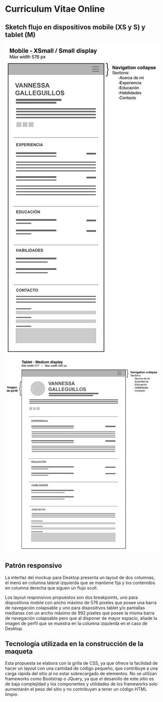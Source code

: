 # Curriculum Vitae Online


## Sketch flujo en dispositivos mobile (XS y S) y tablet (M)
![Sketch](https://github.com/PabloLienlaf/cv-online/blob/master/BOCETO-Mobile.png)
![Sketch](https://github.com/PabloLienlaf/cv-online/blob/master/BOCETO-Tablet.png)

## Patrón responsivo
La interfaz del mockup para Desktop presenta un layout de dos columnas, el menú en columna lateral izquierda que se mantiene fija y los contenidos en columna derecha que siguen un flujo scoll.

Los layout responsivos propuestos son dos breakpoints, uno para dispositivos mobile con ancho máximo de 576 pixeles que posee una barra de navegación colapsable y uno para dispositivos tablet y/o pantallas medianas con un ancho máximo de 992 pixeles que posee la misma barra de navegación colapsable pero que al disponer de mayor espacio, añade la imagen de perfil que se muestra en la columna izquierda en el caso de Desktop.


## Tecnología utilizada en la construcción de la maqueta
Esta propuesta se elabora con la grilla de CSS, ya que ofrece la facilidad de hacer un layout con una cantidad de código pequeño, que contribuye a una carga rápida del sitio al no estar sobrecargado de elementos.
No se utilizan frameworks como Bootstrap o JQuery, ya que el desarollo de este sitio es de baja complejidad y los componentes y utilidades de los frameworks solo aumentarán el peso del sitio y no contribuyen a tener un código HTML limpio.

